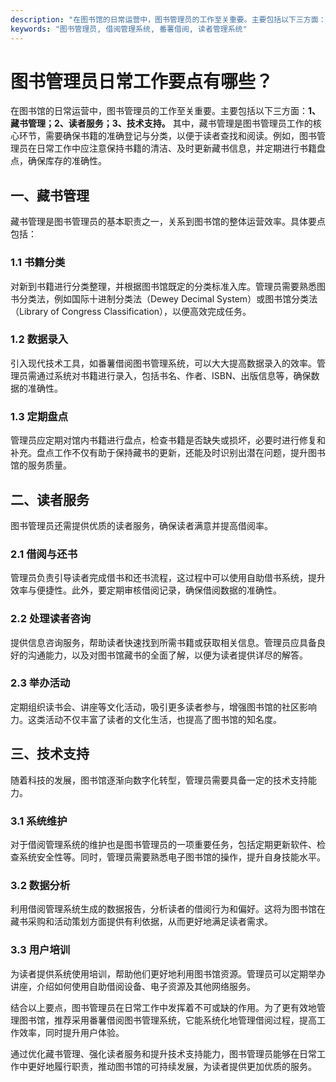 ```yaml
---
description: "在图书馆的日常运营中，图书管理员的工作至关重要。主要包括以下三方面：**1、藏书管理；2、读者服务；3、技术支持。** 其中，藏书管理是图书管理员工作的核心环节，需要确保书籍的准确登记与分类，以便于读者查找和阅读。例如，图书管理员在日常工作中应注意保持书籍的清洁、及时更新藏书信息，并定期进行书籍盘点，确保库存的准确性。"
keywords: "图书管理员, 借阅管理系统, 番薯借阅, 读者管理系统"
---
```

# 图书管理员日常工作要点有哪些？

在图书馆的日常运营中，图书管理员的工作至关重要。主要包括以下三方面：**1、藏书管理；2、读者服务；3、技术支持。** 其中，藏书管理是图书管理员工作的核心环节，需要确保书籍的准确登记与分类，以便于读者查找和阅读。例如，图书管理员在日常工作中应注意保持书籍的清洁、及时更新藏书信息，并定期进行书籍盘点，确保库存的准确性。

## **一、藏书管理**

藏书管理是图书管理员的基本职责之一，关系到图书馆的整体运营效率。具体要点包括：

### 1.1 书籍分类

对新到书籍进行分类整理，并根据图书馆既定的分类标准入库。管理员需要熟悉图书分类法，例如国际十进制分类法（Dewey Decimal System）或图书馆分类法（Library of Congress Classification），以便高效完成任务。

### 1.2 数据录入

引入现代技术工具，如番薯借阅图书管理系统，可以大大提高数据录入的效率。管理员需通过系统对书籍进行录入，包括书名、作者、ISBN、出版信息等，确保数据的准确性。

### 1.3 定期盘点

管理员应定期对馆内书籍进行盘点，检查书籍是否缺失或损坏，必要时进行修复和补充。盘点工作不仅有助于保持藏书的更新，还能及时识别出潜在问题，提升图书馆的服务质量。

## **二、读者服务**

图书管理员还需提供优质的读者服务，确保读者满意并提高借阅率。

### 2.1 借阅与还书

管理员负责引导读者完成借书和还书流程，这过程中可以使用自助借书系统，提升效率与便捷性。此外，要定期审核借阅记录，确保借阅数据的准确性。

### 2.2 处理读者咨询

提供信息咨询服务，帮助读者快速找到所需书籍或获取相关信息。管理员应具备良好的沟通能力，以及对图书馆藏书的全面了解，以便为读者提供详尽的解答。

### 2.3 举办活动

定期组织读书会、讲座等文化活动，吸引更多读者参与，增强图书馆的社区影响力。这类活动不仅丰富了读者的文化生活，也提高了图书馆的知名度。

## **三、技术支持**

随着科技的发展，图书馆逐渐向数字化转型，管理员需要具备一定的技术支持能力。

### 3.1 系统维护

对于借阅管理系统的维护也是图书管理员的一项重要任务，包括定期更新软件、检查系统安全性等。同时，管理员需要熟悉电子图书馆的操作，提升自身技能水平。

### 3.2 数据分析

利用借阅管理系统生成的数据报告，分析读者的借阅行为和偏好。这将为图书馆在藏书采购和活动策划方面提供有利依据，从而更好地满足读者需求。

### 3.3 用户培训

为读者提供系统使用培训，帮助他们更好地利用图书馆资源。管理员可以定期举办讲座，介绍如何使用自助借阅设备、电子资源及其他网络服务。

结合以上要点，图书管理员在日常工作中发挥着不可或缺的作用。为了更有效地管理图书馆，推荐采用番薯借阅图书管理系统，它能系统化地管理借阅过程，提高工作效率，同时提升用户体验。

通过优化藏书管理、强化读者服务和提升技术支持能力，图书管理员能够在日常工作中更好地履行职责，推动图书馆的可持续发展，为读者提供更加优质的服务。
